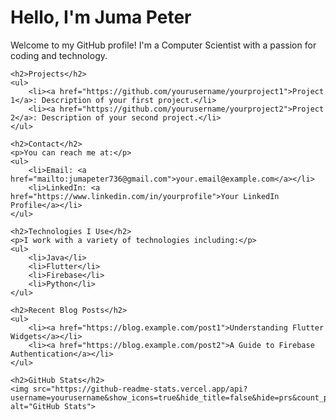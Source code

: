 <!DOCTYPE html>
<html lang="en">
<head>
    <meta charset="UTF-8">
    <meta name="viewport" content="width=device-width, initial-scale=1.0">
    <title>README</title>
</head>
<body>
    <h1>Hello, I'm Juma Peter</h1>
    <p>Welcome to my GitHub profile! I'm a Computer Scientist with a passion for coding and technology.</p>
    
    <h2>Projects</h2>
    <ul>
        <li><a href="https://github.com/yourusername/yourproject1">Project 1</a>: Description of your first project.</li>
        <li><a href="https://github.com/yourusername/yourproject2">Project 2</a>: Description of your second project.</li>
    </ul>
    
    <h2>Contact</h2>
    <p>You can reach me at:</p>
    <ul>
        <li>Email: <a href="mailto:jumapeter736@gmail.com">your.email@example.com</a></li>
        <li>LinkedIn: <a href="https://www.linkedin.com/in/yourprofile">Your LinkedIn Profile</a></li>
    </ul>
    
    <h2>Technologies I Use</h2>
    <p>I work with a variety of technologies including:</p>
    <ul>
        <li>Java</li>
        <li>Flutter</li>
        <li>Firebase</li>
        <li>Python</li>
    </ul>
    
    <h2>Recent Blog Posts</h2>
    <ul>
        <li><a href="https://blog.example.com/post1">Understanding Flutter Widgets</a></li>
        <li><a href="https://blog.example.com/post2">A Guide to Firebase Authentication</a></li>
    </ul>
    
    <h2>GitHub Stats</h2>
    <img src="https://github-readme-stats.vercel.app/api?username=yourusername&show_icons=true&hide_title=false&hide=prs&count_private=true" alt="GitHub Stats">
    
</body>
</html>

